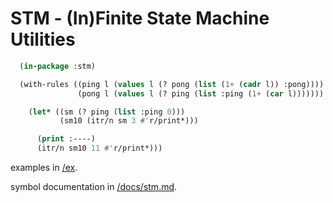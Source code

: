 # STM - (In)Finite State Machine Utilities

```lisp
  (in-package :stm)

  (with-rules ((ping l (values l (? pong (list (1+ (cadr l)) :pong))))
               (pong l (values l (? ping (list :ping (1+ (car l)))))))

    (let* ((sm (? ping (list :ping 0)))
           (sm10 (itr/n sm 3 #'r/print*)))

      (print :----)
      (itr/n sm10 11 #'r/print*)))
```

examples in [/ex](/ex).

symbol documentation in [/docs/stm.md](/docs/stm/md).
